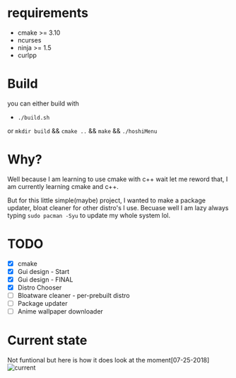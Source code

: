 # requirements
- cmake >= 3.10
- ncurses
- ninja >= 1.5
- curlpp

# Build
you can either build with
- `./build.sh`

or
`mkdir build` &&
`cmake ..` &&
`make` &&
`./hoshiMenu`

# Why?
Well because I am learning to use cmake with c++ wait let me reword that, I am currently learning cmake and c++.

But for this little simple(maybe) project, I wanted to make a package updater, bloat cleaner for other distro's I use. Becuase well I am lazy always typing `sudo pacman -Syu` to update my whole system lol.

# TODO
- [X] cmake
- [X] Gui design - Start
- [x] Gui design - FINAL
- [X] Distro Chooser
- [ ] Bloatware cleaner - per-prebuilt distro
- [ ] Package updater
- [ ] Anime wallpaper downloader

# Current state
Not funtional but here is how it does look at the moment[07-25-2018]
![current](https://imgur.com/ojlZDeml.png)
